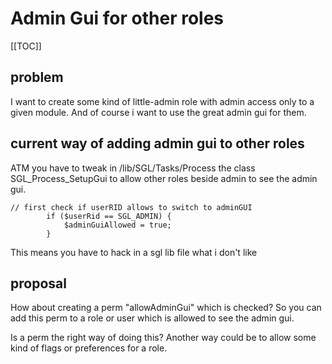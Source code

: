 <!-- Name: RFC/AdminGui -->
<!-- Version: 1 -->
<!-- Last-Modified: 2006/04/03 16:05:12 -->
<!-- Author: werner -->
# Admin Gui for other roles
[[TOC]]

## problem
I want to create some kind of little-admin role with admin access only to a given module. And of course i want to use the great admin gui for them.

## current way of adding admin gui to other roles
ATM you have to tweak in /lib/SGL/Tasks/Process the class SGL_Process_SetupGui to allow other roles beside admin to see the admin gui.


    // first check if userRID allows to switch to adminGUI
            if ($userRid == SGL_ADMIN) {
                $adminGuiAllowed = true;
            }

This means you have to hack in a sgl lib file what i don't like

## proposal
How about creating a perm "allowAdminGui" which is checked? So you can add this perm to a role or user which is allowed to see the admin gui.

Is a perm the right way of doing this? Another way could be to allow some kind of flags or preferences for a role.

